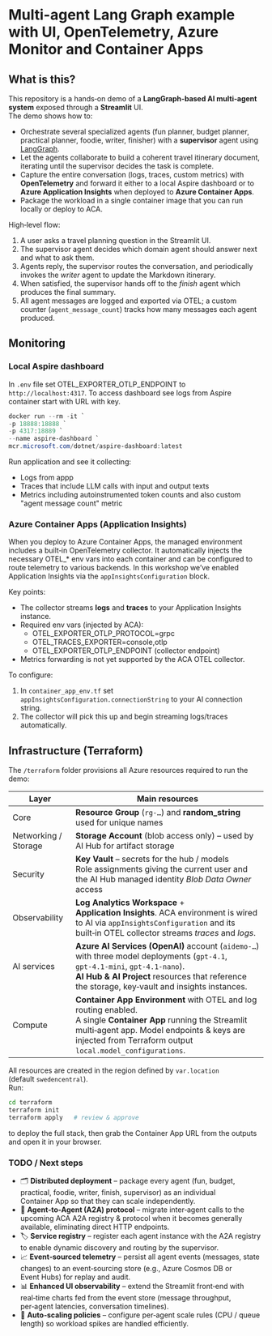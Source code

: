 # Multi-agent Lang Graph example with UI, OpenTelemetry, Azure Monitor and Container Apps

## What is this?
This repository is a hands‑on demo of a **LangGraph‑based AI multi‑agent system** exposed through a **Streamlit** UI.  
The demo shows how to:

* Orchestrate several specialized agents (fun planner, budget planner, practical planner, foodie, writer, finisher) with a **supervisor** agent using [LangGraph](https://github.com/langchain-ai/langgraph).  
* Let the agents collaborate to build a coherent travel itinerary document, iterating until the supervisor decides the task is complete.  
* Capture the entire conversation (logs, traces, custom metrics) with **OpenTelemetry** and forward it either to a local Aspire dashboard or to **Azure Application Insights** when deployed to **Azure Container Apps**.  
* Package the workload in a single container image that you can run locally or deploy to ACA.

High‑level flow:

1. A user asks a travel planning question in the Streamlit UI.  
2. The supervisor agent decides which domain agent should answer next and what to ask them.  
3. Agents reply, the supervisor routes the conversation, and periodically invokes the *writer* agent to update the Markdown itinerary.  
4. When satisfied, the supervisor hands off to the *finish* agent which produces the final summary.  
5. All agent messages are logged and exported via OTEL; a custom counter (`agent_message_count`) tracks how many messages each agent produced.

## Monitoring
### Local Aspire dashboard
In ```.env``` file set OTEL_EXPORTER_OTLP_ENDPOINT to ```http://localhost:4317```. To access dashboard see logs from Aspire container start with URL with key.

```powershell
docker run --rm -it `
-p 18888:18888 `
-p 4317:18889 `
--name aspire-dashboard `
mcr.microsoft.com/dotnet/aspire-dashboard:latest
```

Run application and see it collecting:
- Logs from appp
- Traces that include LLM calls with input and output texts
- Metrics including autoinstrumented token counts and also custom "agent message count" metric

### Azure Container Apps (Application Insights)
When you deploy to Azure Container Apps, the managed environment includes a built‑in OpenTelemetry collector. It automatically injects the necessary OTEL_* env vars into each container and can be configured to route telemetry to various backends. In this workshop we’ve enabled Application Insights via the `appInsightsConfiguration` block.

Key points:
- The collector streams **logs** and **traces** to your Application Insights instance.
- Required env vars (injected by ACA):
  - OTEL_EXPORTER_OTLP_PROTOCOL=grpc  
  - OTEL_TRACES_EXPORTER=console,otlp  
  - OTEL_EXPORTER_OTLP_ENDPOINT (collector endpoint)  
- Metrics forwarding is not yet supported by the ACA OTEL collector.

To configure:
1. In `container_app_env.tf` set `appInsightsConfiguration.connectionString` to your AI connection string.
2. The collector will pick this up and begin streaming logs/traces automatically.

## Infrastructure (Terraform)
The `/terraform` folder provisions all Azure resources required to run the demo:

| Layer | Main resources |
|-------|----------------|
| Core | **Resource Group** (`rg-…`) and **random_string** used for unique names |
| Networking / Storage | **Storage Account** (blob access only) – used by AI Hub for artifact storage |
| Security | **Key Vault** – secrets for the hub / models<br/>Role assignments giving the current user and the AI Hub managed identity *Blob Data Owner* access |
| Observability | **Log Analytics Workspace** + **Application Insights**.  ACA environment is wired to AI via `appInsightsConfiguration` and its built‑in OTEL collector streams *traces* and *logs*. |
| AI services | **Azure AI Services (OpenAI)** account (`aidemo‑…`) with three model deployments (`gpt‑4.1`, `gpt‑4.1‑mini`, `gpt‑4.1‑nano`).<br/>**AI Hub & AI Project** resources that reference the storage, key‑vault and insights instances. |
| Compute | **Container App Environment** with OTEL and log routing enabled.<br/>A single **Container App** running the Streamlit multi‑agent app.  Model endpoints & keys are injected from Terraform output `local.model_configurations`. |

All resources are created in the region defined by `var.location` (default `swedencentral`).  
Run:

```bash
cd terraform
terraform init
terraform apply   # review & approve
```

to deploy the full stack, then grab the Container App URL from the outputs and open it in your browser.

### TODO / Next steps
- 🗂 **Distributed deployment** – package every agent (fun, budget, practical, foodie, writer, finish, supervisor) as an individual Container App so that they can scale independently.  
- 🔄 **Agent‑to‑Agent (A2A) protocol** – migrate inter‑agent calls to the upcoming ACA A2A registry & protocol when it becomes generally available, eliminating direct HTTP endpoints.  
- 🏷 **Service registry** – register each agent instance with the A2A registry to enable dynamic discovery and routing by the supervisor.  
- 📈 **Event‑sourced telemetry** – persist all agent events (messages, state changes) to an event‑sourcing store (e.g., Azure Cosmos DB or Event Hubs) for replay and audit.  
- 📊 **Enhanced UI observability** – extend the Streamlit front‑end with real‑time charts fed from the event store (message throughput, per‑agent latencies, conversation timelines).  
- 🚀 **Auto‑scaling policies** – configure per‑agent scale rules (CPU / queue length) so workload spikes are handled efficiently.

